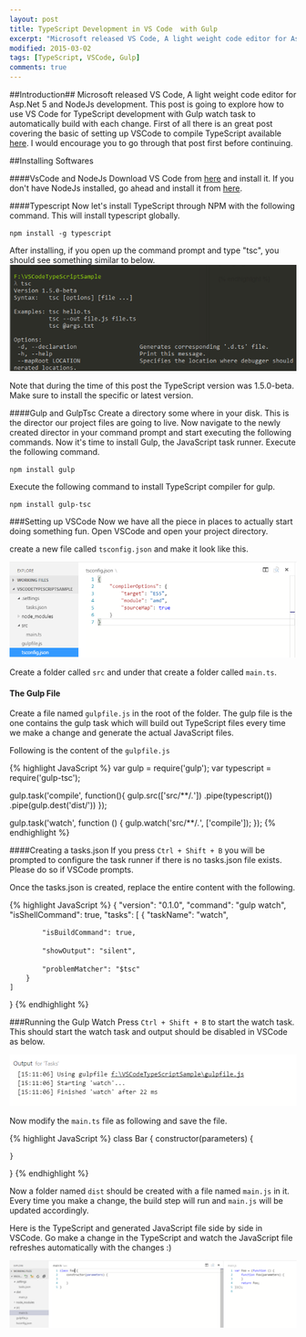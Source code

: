 ```yaml
---
layout: post
title: TypeScript Development in VS Code  with Gulp
excerpt: "Microsoft released VS Code, A light weight code editor for Asp.Net 5 and NodeJs development. This post is going to explore how to use VS Code for TypeScript development with Gulp watch task to automatically build with each change."
modified: 2015-03-02
tags: [TypeScript, VSCode, Gulp]
comments: true
---
```


##Introduction##
Microsoft released VS Code, A light weight code editor for Asp.Net 5 and NodeJs development. This post is going to explore how to use VS Code for TypeScript development with Gulp watch task to automatically build with each change. First of all there is an great post covering the basic of setting up VSCode to compile TypeScript available [here](http://blogs.msdn.com/b/typescript/archive/2015/04/30/using-typescript-in-visual-studio-code.aspx). I would encourage you to go through that post first before continuing.

##Installing Softwares

####VsCode and NodeJs
Download VS Code from [here](https://code.visualstudio.com/) and install it. If you don't have NodeJs installed, go ahead and install it from [here](https://nodejs.org/).

####Typescript
Now let's install TypeScript through NPM with the following command. This will install typescript globally. 

    npm install -g typescript

After installing, if you open up the command prompt and type "tsc", you should see something similar to below.
![](https://raw.githubusercontent.com/Raathigesh/Raathigesh.github.io/master/images/VSCodeTypeScript/tsc_cmd.PNG)


Note that during the time of this post the TypeScript version was 1.5.0-beta. Make sure to install the specific or latest version.

####Gulp and GulpTsc
Create a directory some where in your disk. This is the director our project files are going to live. Now navigate to the newly created director in your command prompt and start executing the following commands. Now it's time to install Gulp, the JavaScript task runner. Execute the following command.

    npm install gulp

Execute the following command to install TypeScript compiler for gulp.

    npm install gulp-tsc 

###Setting up VSCode
Now we have all the piece in places to actually start doing something fun. Open VSCode and open your project directory. 


create a new file called `tsconfig.json` and make it look like this.

![](https://raw.githubusercontent.com/Raathigesh/Raathigesh.github.io/master/images/VSCodeTypeScript/tsconfig.PNG)


Create a folder called `src` and under that create a folder called `main.ts`.

#### The Gulp File
Create a file named `gulpfile.js` in the root of the folder. The gulp file is the one contains the gulp task which will build out TypeScript files every time we make a change and generate the actual JavaScript files.


Following is the content of the `gulpfile.js`

{% highlight JavaScript %}
var gulp = require('gulp');
var typescript = require('gulp-tsc');
 
gulp.task('compile', function(){
  gulp.src(['src/**/*.*'])
    .pipe(typescript())
    .pipe(gulp.dest('dist/'))
});

gulp.task('watch', function () {
    gulp.watch('src/**/*.*', ['compile']);
});
{% endhighlight %}

####Creating a tasks.json
If you press `Ctrl + Shift + B` you will be prompted to configure the task runner if there is no tasks.json file exists. Please do so if VSCode prompts.


Once the tasks.json is created, replace the entire content with the following.

{% highlight JavaScript %}
{
	"version": "0.1.0",
	"command": "gulp watch",
	"isShellCommand": true,
	"tasks": [
		{
			"taskName": "watch",
			
			"isBuildCommand": true,
			
			"showOutput": "silent",
			
			"problemMatcher": "$tsc"
		}
	]
}
{% endhighlight %}

###Running the Gulp Watch
Press `Ctrl + Shift + B` to start the watch task. This should start the watch task and output should be disabled in VSCode as below.

![](https://raw.githubusercontent.com/Raathigesh/Raathigesh.github.io/master/images/VSCodeTypeScript/output.PNG)


Now modify the `main.ts` file as following and save the file.

{% highlight JavaScript %}
class Bar {
	constructor(parameters) {
		
	}
}
{% endhighlight %}

Now a folder named `dist` should be created with a file named `main.js` in it. Every time you make a change, the build step will run and `main.js` will be updated accordingly. 


Here is the TypeScript and generated JavaScript file side by side in VSCode. Go make a change in the TypeScript and watch the JavaScript file refreshes automatically with the changes :)

![](https://raw.githubusercontent.com/Raathigesh/Raathigesh.github.io/master/images/VSCodeTypeScript/Final.PNG)



